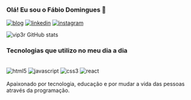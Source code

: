 ### Olá! Eu sou o Fábio Domingues 👋

[![blog](https://img.shields.io/badge/dev.to-0A0A0A?style=for-the-badge&logo=devdotto&logoColor=white)](https://dev.to/)
[![linkedin](https://img.shields.io/badge/LinkedIn-0077B5?style=for-the-badge&logo=linkedin&logoColor=white)](https://www.linkedin.com/in/fabio-domingues-frontend/)
[![instagram](https://img.shields.io/badge/Instagram-E4405F?style=for-the-badge&logo=instagram&logoColor=white)](@_FADOMINGUES)

![vip3r GitHub stats](https://github-readme-stats.vercel.app/api?username=vip3r182&show_icons=true&theme=dracula)

### Tecnologias que utilizo no meu dia a dia

<div style="display:inlineblock"><br/>
<img align="center"alt="html5"src="https://img.shields.io/badge/HTML5-E34F26?style=for-the-badge&logo=html5&logoColor=white" />
<img align="center"alt="javascript"src="https://img.shields.io/badge/JavaScript-323330?style=for-the-badge&logo=javascript&logoColor=F7DF1E" />
<img align="center"alt="css3"src="https://img.shields.io/badge/CSS3-1572B6?style=for-the-badge&logo=css3&logoColor=white" />
<img align="center"alt="react"src="https://img.shields.io/badge/React-20232A?style=for-the-badge&logo=react&logoColor=61DAFB" />
</div><br/>
Apaixonado por tecnologia, educação e por mudar a vida das pessoas através da programação.
